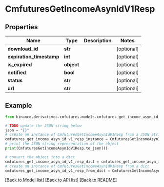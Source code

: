 # CmfuturesGetIncomeAsynIdV1Resp


## Properties

Name | Type | Description | Notes
------------ | ------------- | ------------- | -------------
**download_id** | **str** |  | [optional] 
**expiration_timestamp** | **int** |  | [optional] 
**is_expired** | **object** |  | [optional] 
**notified** | **bool** |  | [optional] 
**status** | **str** |  | [optional] 
**url** | **str** |  | [optional] 

## Example

```python
from binance.derivatives.cmfutures.models.cmfutures_get_income_asyn_id_v1_resp import CmfuturesGetIncomeAsynIdV1Resp

# TODO update the JSON string below
json = "{}"
# create an instance of CmfuturesGetIncomeAsynIdV1Resp from a JSON string
cmfutures_get_income_asyn_id_v1_resp_instance = CmfuturesGetIncomeAsynIdV1Resp.from_json(json)
# print the JSON string representation of the object
print(CmfuturesGetIncomeAsynIdV1Resp.to_json())

# convert the object into a dict
cmfutures_get_income_asyn_id_v1_resp_dict = cmfutures_get_income_asyn_id_v1_resp_instance.to_dict()
# create an instance of CmfuturesGetIncomeAsynIdV1Resp from a dict
cmfutures_get_income_asyn_id_v1_resp_from_dict = CmfuturesGetIncomeAsynIdV1Resp.from_dict(cmfutures_get_income_asyn_id_v1_resp_dict)
```
[[Back to Model list]](../README.md#documentation-for-models) [[Back to API list]](../README.md#documentation-for-api-endpoints) [[Back to README]](../README.md)



